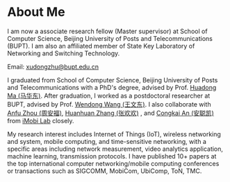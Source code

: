 # About Me

I am now a associate research fellow (Master supervisor) at School of Computer Science, Beijing University of Posts and Telecommunications (BUPT). I am also an affiliated member of State Key Laboratory of Networking and Switching Technology.&#x20;

Email: xudongzhu@bupt.edu.cn

I graduated from School of Computer Science, Beijing University of Posts and Telecommunications with a PhD's degree, advised by Prof. [Huadong Ma (马华东)](https://baike.baidu.com/item/马华东/10199144).  After graduation, I worked as a postdoctoral researcher at BUPT, advised by Prof. [Wendong Wang (王文东)](https://teacher.bupt.edu.cn/wangwendong/). I also collaborate with [Anfu Zhou (周安福)](https://teacher.bupt.edu.cn/zhouanfu/zh_CN/index.htm), [Huanhuan Zhang (张欢欢)](https://teacher.bupt.edu.cn/zhanghuanhuan1/zh_CN/index.htm) , and [Congkai An (安聪凯)](https://ancongkai.github.io) from [iMobi Lab](www.imobi-lab.tech) closely.

My research interest includes Internet of Things (IoT), wireless networking and system, mobile computing, and time-sensitive networking, with a specific areas including network measurement, video analytics application, machine learning, transmission protocols. I have published 10+ papers at the top international computer networking/mobile computing conferences or transactions such as SIGCOMM, MobiCom, UbiComp, ToN, TMC.
